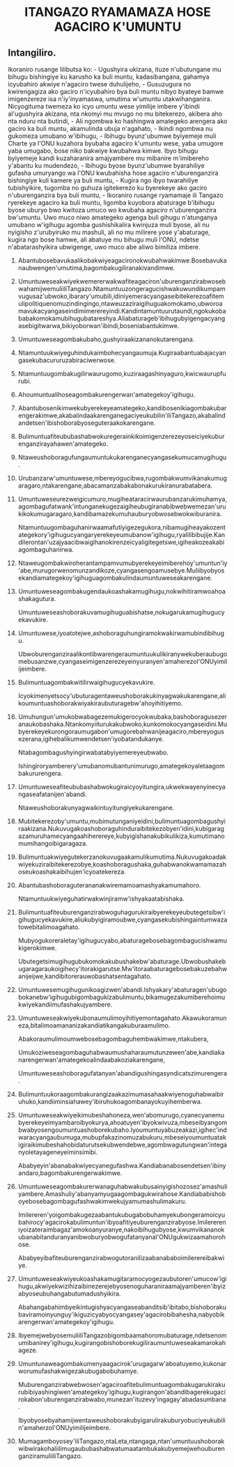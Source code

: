 <h1 align='center'>ITANGAZO RYAMAMAZA HOSE AGACIRO K'UMUNTU</h1>
<h2>Intangiliro.</h2>
<p>Ikoraniro rusange lilibutsa ko:
- Ugushyira ukizana, ituze n'ubutungane mu bihugu bishingiye ku karusho ka buli muntu, kadasibangana, gahamya icyubahiro akwiye n'agaciro twese duhulijeho,
- Gusuzugura no kwirengagiza ako gaciro n'icyubahiro bya buli muntu nibyo byateye bamwe imigenzereze isa n'iy'inyamaswa, umutima w'umuntu utakwihanganira. Nicyogituma twemeza ko icyo umuntu wese yimilije imbere y'ibindi al'ugushyira akizana, nta nkomyi mu mvugo no mu bitekerezo, akibera aho nta nduru nta butindi,
- Ali ngombwa ko hashingwa amategeko arengera ako gaciro ka buli muntu, akamulinda ubuja n'agahato,
- Ikindi ngombwa nu gukomeza umubano w'ibihugu,
- Ibihugu byunz'ubumwe byiyemeje muli Charte ya l'ONU kuzahora byubaha agaciro k'umuntu wese, yaba umugore yaba umugabo, bose niko bakwiye kwubahwa kimwe. Ibyo bihugu byiyemeje kandi kuzaharanira amajyambere mu mibanire m'imibereho y'abantu ku mudendezo,
- Ibihugu byose byunz'ubumwe byarahiliye gufasha umuryango wa l'ONU kwubahisha hose agaciro n'uburenganzira bishingiye kuli kamere ya buli muntu,
- Kugira ngo ibyo twarahiliye tubishyikire, tugomba no guhuza igitekerezo ku byerekeye ako gaciro n'uburenganzira bya buli muntu,
- Ikoraniro rusange ryamamaje ili Tangazo ryerekeye agaciro ka buli muntu, ligomba kuyobora abaturage b'ibihugu byose uburyo bwo kwitoza umuco wo kwubaha agaciro n'uburenganzira bw'umuntu. Uwo muco niwo amategeko agenga buli gihugu n'atunganya umubano w'igihugu agomba gushishikalira kwinjuza muli byose, ali nu nyigisho z'urubyiruko mu mashuli, ali no mu milirere yose y'abaturage, kugira ngo bose hamwe, ali abatuye mu bihugu muli l'ONU, ndetse n'abatarashyikira ubwigenge, uwo muco abe aliwo bimiliza imbere.</p>
<ol>
  <li>
    <p>Abantubosebavukaalikobakwiyeagacironokwubahwakimwe.Bosebavukanaubwengen'umutima,bagombakugiliranakivandimwe.</p>
  </li>
  <li>
    <p>Umuntuweseakwiyekwemererwakwafiteagaciron'uburenganzirabwosebwahamijwemuliiliTangazo.Ntamuntuuzongeragucishwakuwundikumpamvugusaz'ubwoko,ibarary'umubili,idiniyemeracyangaseibitekerezoafitemulipolitiquenomuzindingingo,ntaweuzaziraigihuguakomokamo,ubworoamavukacyangaseindimimerereyindi.Kandintamuntuurutaundi,ngokukobababakomokamubihugubatareshya.Aliabaturageb'ibihugubyigengacyangasebigitwarwa,bikiyoborwan'ibindi,boseniabantukimwe.</p>
  </li>
  <li>
    <p>Umuntuweseagombakubaho,gushyiraakizananokutarengana.</p>
  </li>
  <li>
    <p>Ntamuntuukwiyeguhindukaimbohecyangaumuja.Kugiraabantuabajacyangasekubacururuzabiraciwerwose.</p>
  </li>
  <li>
    <p>Ntamuntuugombakugilirwaurugomo,kuziraagashinyaguro,kwicwaurupfurubi.</p>
  </li>
  <li>
    <p>Ahoumuntualihoseagombakurengerwan'amategekoy'igihugu.</p>
  </li>
  <li>
    <p>Abantubosenikimwekubyerekeyeamategeko,kandibosenikiagombakubarengerakimwe,akabalindaakarenganegaciyeukubilin'iliTangazo,akabalindandetsen'ibishoborabyoseguteraakokarengane.</p>
  </li>
  <li>
    <p>Bulimuntuafiteububashabwokuregerainkikoimigenzerezeyoseiciyekuburenganzirayahawen'amategeko.</p>
  </li>
  <li>
    <p>Ntaweushoboragufungaumuntukukarenganecyangasekumucamugihugu.</p>
  </li>
  <li>
    <p>Urubanzarw'umuntuwese,mbereyogucibwa,rugombakwumvikanakumugaragaro,ntakarengane,abacamanzabakabonakurukiranurabatabera.</p>
  </li>
  <li>
    <p>Umuntuweseurezweigicumuro,mugiheataracirwaurubanzarukimuhamya,agombagufatwank'intunganekugezaigiheubugiranabibwebwemezan'urukikokumugaragaro,kandibamazekumuhauburyobwosebwokwiburanira.</p>
    <p>Ntamuntuugombaguhanirwaamafutiyigezegukora,nibamugiheayakozentategekory'igihugucyangaryerekeyeumubanow'igihugu,ryalilibibujije.Kandilerontan'uzajyaacibwaigihanokirenzeicyaligitegetswe,igiheakozeakabiagombaguhanirwa.</p>
  </li>
  <li>
    <p>Ntaweugombakwiroherantampamvumubyerekeyeimiberehoy'umuntun'iy'abe,murugorwenomunzandikoze,cyangasengoamusebye.Muliibyobyosekandiamategekoy'igihuguagombakulindaumuntuweseakarengane.</p>
  </li>
  <li>
    <p>Umuntuweseagombakugendaukoashakamugihugu,nokwihitiramwoahoashakagutura.</p>
    <p>Umuntuweseashoborakuvamugihuguabishatse,nokugarukamugihugucyekavukire.</p>
  </li>
  <li>
    <p>Umuntuwese,iyoatotejwe,ashoboraguhungiramokwakirwamubindibihugu.</p>
    <p>Ubwoburenganziraalikontibwarengeraumuntuukulikiranywekuberaubugomebusanzwe,cyangaseimigenzerezeyeinyuranyen'amaherezol'ONUyimilijeimbere.</p>
  </li>
  <li>
    <p>Bulimuntuagombakwitilirwaigihugucyekavukire.</p>
    <p>Icyokimenyetsocy'ubuturagentaweushoborakukinyagwakukarengane,alikoumuntuashoborakwiyakiraubuturagebw'ahoyihitiyemo.</p>
  </li>
  <li>
    <p>Umuhungun'umukobwabagezemukigerocyokwubaka,bashoboragusezeranaukobashaka.Ntankomyiiturukakubwoko,kunkomokocyangaseidini.Mubyerekeyekurongoraumugabon'umugorebahwanijeagaciro,mbereyogusezerana,igihebalikumwendetsen'iyobatandukanye.</p>
    <p>Ntabagombagushyingirwabatabyiyemereyeubwabo.</p>
    <p>Ishingiroryamberery'umubanomubantunimurugo,amategekoyaletaagombakururengera.</p>
  </li>
  <li>
    <p>Umuntuweseafiteububashabwokugiraicyoyitungira,ukwekwayenyinecyangaseafatanijen'abandi.</p>
    <p>Ntaweushoborakunyagwaikintuyitungiyekukarengane.</p>
  </li>
  <li>
    <p>Mubitekerezoby'umuntu,mubimutunganiyeidini,bulimuntuagombagushyiraakizana.Nukuvugakoashoboraguhinduraibitekezobyen'idini,kubigaragazamuruhamecyangaahiherereye,kubyigishanakubikulikiza,kumutimanomumihangoibigaragaza.</p>
  </li>
  <li>
    <p>Bulimuntuakwiyegutekerzanokuvugaakamulikumutima.Nukuvugakoadakwiyekuziraibitekerezobye,koashoboragushaka,guhabwanokwamamazahoseukoashakaibihujen'icyoatekereza.</p>
  </li>
  <li>
    <p>Abantubashoboraguterananakwiremamoamashyakamumahoro.</p>
    <p>Ntamuntuukwiyeguhatirwakwinjiramw'ishyakaatabishaka.</p>
  </li>
  <li>
    <p>Bulimuntuafiteuburenganzirabwoguhagurukiraibyerekeyeubutegetsibw'igihugucyekavukire,aliukubyigiramoubwe,cyangasekubishingaintumwazatowebitalimoagahato.</p>
    <p>Mubyogukoreraletay'igihugucyabo,abaturagebosebagombagucishwamukigerokimwe.</p>
    <p>Ubutegetsimugihugubukomokakubushakebw'abaturage.Ubwobushakebugaragaraukoigihecy'itorakigarutse.Mw'itoraabaturagebosebakuzebahwanijeijwe,kandibitorerauwobashatsentagahato.</p>
  </li>
  <li>
    <p>Umuntuwesemugihugunikoagizwen'abandi.Ishyakary'abaturagen'ubugobokanebw'igihugubigombagukizabulimuntu,bikamugezakumiberehoimukwiyekandiimufashakujyambere.</p>
  </li>
  <li>
    <p>Umuntuweseakwiyekubonaumulimoyihitiyemontagahato.Akawukoramuneza,bitalimoamananizakandiatikangakuburaamulimo.</p>
    <p>Abakoraumulimoumwebosebagombaguhembwakimwe,ntakubera,</p>
    <p>Umukoziweseagombaguhabwaumushaharaumutunzewen'abe,kandiakanarengerwan'amategekoalindaabakoziakarengane,</p>
    <p>Umuntuweseashoboragufatanyan'abandigushingasyndicatszimurengera.</p>
  </li>
  <li>
    <p>Bulimuntuukoraagombakurangizaakazimumasahaakwiyenoguhabwaibiruhuko,kandiiminsiahawey'ibiruhukoagombanayokuyihemberwa.</p>
  </li>
  <li>
    <p>Umuntuweseakwiyeikimubeshahoneza,wen'abomurugo,cyanecyanemubyerekeyeimyambaroibyokurya,ahoatuyen'ibyokwivuza,mbeseibyangombwabyosengoumuntuashoborekubaho.Iyoumuntuyabuzeakazi,igihec'indwaracyangaubumuga,mubupfakazinomuzabukuru,mbeseiyoumuntuatakigiraikimubeshahobidaturutsekubwendebwe,agombwagutungwan'integanyoletayageneyeiminsimibi.</p>
    <p>Ababyeyin'abanabakwiyecyanegufashwa.Kandiabanabosendetsen'ibinyandaro,bagombakurengerwakimwe.</p>
  </li>
  <li>
    <p>Umuntuweseagombakurerwanaguhabwakubusainyigishozosez'amashuliyambere.Amashuliy'abanyamyugaagombagukwirahose.Kandiababishoboyebosebagombagufashwakimwekujyamumashulimakuru.</p>
    <p>Imilereren'yoigombakugezaabantukubugabobuhamyekubongeramoicyubahirocy'agacirokabulimuntun'ibyoafitiyeuburenganzirabyose.Imilerereniyoizateraimbagaz'amokoanyuranye,nakoibihugubyose,kwumvikananokubanabitanduranyanibwoburyobwogufatanyanal'ONUgukwizaamahorohose.</p>
    <p>Ababyeyibafiteuburenganzirabwogutoranilizaabanababoimilerereibakwiye.</p>
  </li>
  <li>
    <p>Umuntuweseakwiyeukoashakamugitaramocyogezaubutoren'umucow'igihugu,akwiyekwizihizaibinezerejebyosenoguharaniraamajyamberen'ibyizabyoseubuhangabutumadushyikira.</p>
    <p>Abahangabahimbyeikintugishyacyangaseabanditsib'ibitabo,bishoborakubaviramoinyunguy'ikiguzicyabyocyangasey'agacirobibahesha,nabyobikarengerwan'amategekoy'igihugu.</p>
  </li>
  <li>
    <p>IbyemejwebyosemuliiliTangazobigombaamahoromubaturage,ndetsenomumibanirey'igihugu,kugirangobishoborekugiliraumuntuweseakamarokahageze.</p>
  </li>
  <li>
    <p>Umuntunaweagombakumenyaagacirok'urugagarw'aboatuyemo,kukonarworumufashakwigezakubugabobuhamye.</p>
    <p>Muburenganzirabwebwosen'agaciroafitebulimuntuagombakugarukirakurubibiyashingiwen'amategekoy'igihugu,kugirangon'abandibagerekugacirokabon'uburenganzirabwabo,munezan'ituzevy'ingagay'abadasumbana.</p>
    <p>Ibyobyosebyahamijwentaweushoborakubyigarulirakuburyobuciyeukubilin'amaherzol'ONUyimilijeimbere.</p>
  </li>
  <li>
    <p>Mumagamboyosey'iliTangazo,ntaLeta,ntangaga,ntan'umuntuushoborakwibwirakohaliilimugaububashabwatumaatambukakubyemejwehouburenganziramuliiliTangazo.</p>
  </li>
</ol>